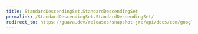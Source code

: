 ```yaml
---
title: StandardDescendingSet.StandardDescendingSet
permalink: /StandardDescendingSet.StandardDescendingSet/
redirect_to: https://guava.dev/releases/snapshot-jre/api/docs/com/google/common/collect/ForwardingNavigableSet.StandardDescendingSet.html#StandardDescendingSet--
---
```


